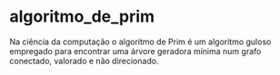 # algoritmo_de_prim
Na ciência da computação o algoritmo de Prim é um algoritmo guloso empregado para encontrar uma árvore geradora mínima num grafo conectado, valorado e não direcionado.
